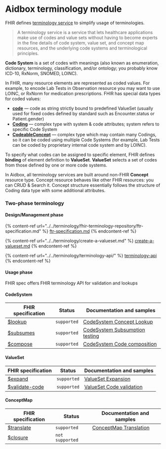 # Aidbox terminology module

FHIR defines [terminology service](https://www.hl7.org/fhir/terminology-service.html#4.6) to simplify usage of terminologies.

> A terminology service is a service that lets healthcare applications make use of codes and value sets without having to become experts in the fine details of code system, value set, and concept map resources, and the underlying code systems and terminological principles.&#x20;

**Code System** is a set of codes with meanings (also known as enumeration, dictionary, terminology, classification, and/or ontology; you probably know ICD-10, RxNorm, SNOMED, LOINC).

In FHIR, many resource elements are represented as coded values. For example, to encode Lab Tests in Observation resource you may want to use LOINC, or RxNorm for medication prescriptions. FHIR has special data types for coded values:

* [**code**](https://www.hl7.org/fhir/datatypes.html#code) — code as string strictly bound to predefined ValueSet (usually used for fixed codes defined by standard such as Encounter.status or Patient.gender)
* [**Coding**](https://www.hl7.org/fhir/datatypes.html#Coding) — complex type with system & code attributes; system refers to specific Code System
* [**CodeableConcept**](https://www.hl7.org/fhir/datatypes.html#codeableconcept) — complex type which may contain many Codings, so it can be coded using multiple Code Systems (for example, Lab Tests can be coded by proprietary internal code system and by LOINC).

To specify what codes can be assigned to specific element, FHIR defines **binding** of element definition to **ValueSet**. **ValueSet** selects a set of codes from those defined by one or more code systems.&#x20;

In Aidbox, all terminology services are built around non-FHIR **Concept** resource type. Concept resource behaves like other FHIR resources: you can CRUD & Search it. Concept structure essentially follows the structure of Coding data type with some additional attributes.

### Two-phase terminology

#### Design/Management phase

{% content-ref url="../../terminology/fhir-terminology-repository/ftr-specification.md" %}
[ftr-specification.md](../../terminology/fhir-terminology-repository/ftr-specification.md)
{% endcontent-ref %}

{% content-ref url="../../terminology/create-a-valueset.md" %}
[create-a-valueset.md](../../terminology/create-a-valueset.md)
{% endcontent-ref %}

{% content-ref url="../../terminology/terminology-api/" %}
[terminology-api](../../terminology/terminology-api/)
{% endcontent-ref %}

#### Usage phase

FHIR spec offers FHIR terminology API for validation and lookups

#### CodeSystem

| FHIR specification                                                        | Status      | Documentation and samples                                                                              |
| ------------------------------------------------------------------------- | ----------- | ------------------------------------------------------------------------------------------------------ |
| [$lookup](https://www.hl7.org/fhir/codesystem-operations.html#lookup)     | `supported` | [CodeSystem Concept Lookup](../../terminology/codesystem-and-concept/concept-lookup.md)                |
| [$subsumes](https://www.hl7.org/fhir/codesystem-operations.html#subsumes) | `supported` | [CodeSystem Subsumption testing](../../terminology/codesystem-and-concept/subsumption-testing.md)      |
| [$compose](https://www.hl7.org/fhir/codesystem-operations.html#compose)   | `supported` | [CodeSystem Code composition](../../terminology/codesystem-and-concept/codesystem-code-composition.md) |

#### ValueSet

| FHIR specification                                                                | Status      | Documentation and samples                                                      |
| --------------------------------------------------------------------------------- | ----------- | ------------------------------------------------------------------------------ |
| [$expand](https://www.hl7.org/fhir/valueset-operations.html#expand)               | `supported` | [ValueSet Expansion](../../terminology/valueset/value-set-expansion.md)        |
| [$validate-code](https://www.hl7.org/fhir/valueset-operations.html#validate-code) | `supported` | [ValueSet Code validation](../../terminology/valueset/value-set-validation.md) |

#### ConceptMap

| FHIR specification                                                          | Status          | Documentation and samples                                                 |
| --------------------------------------------------------------------------- | --------------- | ------------------------------------------------------------------------- |
| [$translate](https://www.hl7.org/fhir/conceptmap-operations.html#translate) | `supported`     | [ConceptMap Translation](../../terminology/usdtranslate-on-conceptmap.md) |
| [$closure](https://www.hl7.org/fhir/conceptmap-operations.html#closure)     | `not supported` |                                                                           |

